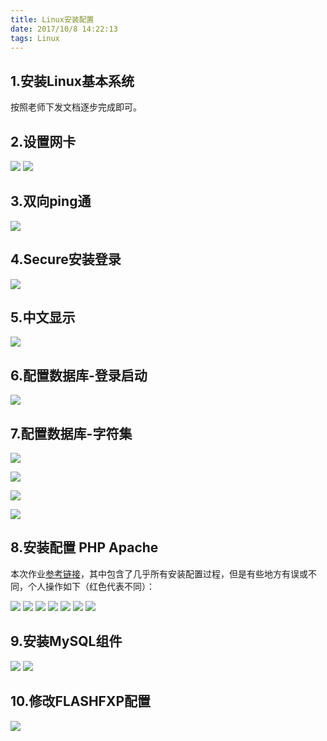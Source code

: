 ```yaml
---
title: Linux安装配置
date: 2017/10/8 14:22:13 
tags: Linux
---
```


## 1.安装Linux基本系统
按照老师下发文档逐步完成即可。

## 2.设置网卡
![](Linux安装配置/21.jpg)
![](Linux安装配置/22.jpg)

## 3.双向ping通
![](Linux安装配置/31.jpg)

## 4.Secure安装登录
![](Linux安装配置/41.jpg)
 
## 5.中文显示
![](Linux安装配置/51.jpg)

## 6.配置数据库-登录启动
![](Linux安装配置/61.jpg)
 
## 7.配置数据库-字符集
![](Linux安装配置/71.jpg)

![](Linux安装配置/72.jpg)

![](Linux安装配置/73.jpg)

![](Linux安装配置/74.jpg)
 
## 8.安装配置 PHP Apache

本次作业[参考链接](http://blog.btthly.com/rhel-configure-lamp-server-7-0-installation-apachephpmariadb.html)，其中包含了几乎所有安装配置过程，但是有些地方有误或不同，个人操作如下（红色代表不同）：  

![](Linux安装配置/81.jpg)
![](Linux安装配置/82.jpg)
![](Linux安装配置/83.jpg)
![](Linux安装配置/84.jpg)
![](Linux安装配置/85.jpg)
![](Linux安装配置/86.jpg)
![](Linux安装配置/87.jpg)

## 9.安装MySQL组件
![](Linux安装配置/91.jpg)
![](Linux安装配置/92.jpg)

## 10.修改FLASHFXP配置
![](Linux安装配置/101.jpg)

